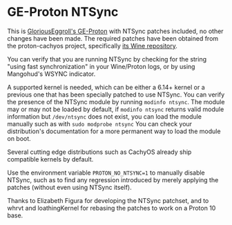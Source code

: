 # GE-Proton NTSync

This is [GloriousEggroll's GE-Proton](https://github.com/GloriousEggroll/proton-ge-custom) with NTSync patches included, no other changes have been made. The required patches have been obtained from the proton-cachyos project, specifically [its Wine repository](https://github.com/CachyOS/wine-cachyos).

You can verify that you are running NTSync by checking for the string "using fast synchronization" in your Wine/Proton logs, or by using Mangohud's WSYNC indicator.

A supported kernel is needed, which can be either a 6.14+ kernel or a previous one that has been specially patched to use NTSync. You can verify the presence of the NTSync module by running `modinfo ntsync`. 
The module may or may not be loaded by default, if `modinfo ntsync` returns valid module information but `/dev/ntsync` does not exist, you can load the module manually such as with `sudo modprobe ntsync`
You can check your distribution's documentation for a more permanent way to load the module on boot.

Several cutting edge distributions such as CachyOS already ship compatible kernels by default.

Use the environment variable `PROTON_NO_NTSYNC=1` to manually disable NTSync, such as to find any regression introduced by merely applying the patches (without even using NTSync itself). 

Thanks to Elizabeth Figura for developing the NTSync patchset, and to whrvt and loathingKernel for rebasing the patches to work on a Proton 10 base.
